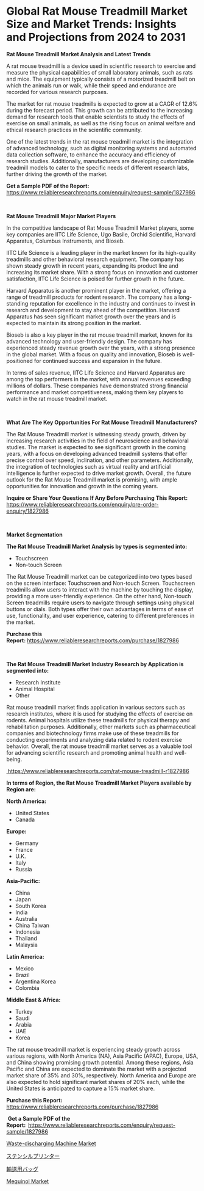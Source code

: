 <p><h1>Global Rat Mouse Treadmill Market Size and Market Trends: Insights and Projections from 2024 to 2031</h1></p><p><strong>Rat Mouse Treadmill Market Analysis and Latest Trends</strong></p>
<p><p>A rat mouse treadmill is a device used in scientific research to exercise and measure the physical capabilities of small laboratory animals, such as rats and mice. The equipment typically consists of a motorized treadmill belt on which the animals run or walk, while their speed and endurance are recorded for various research purposes.</p><p>The market for rat mouse treadmills is expected to grow at a CAGR of 12.6% during the forecast period. This growth can be attributed to the increasing demand for research tools that enable scientists to study the effects of exercise on small animals, as well as the rising focus on animal welfare and ethical research practices in the scientific community.</p><p>One of the latest trends in the rat mouse treadmill market is the integration of advanced technology, such as digital monitoring systems and automated data collection software, to enhance the accuracy and efficiency of research studies. Additionally, manufacturers are developing customizable treadmill models to cater to the specific needs of different research labs, further driving the growth of the market.</p></p>
<p><strong>Get a Sample PDF of the Report:&nbsp;</strong> <a href="https://www.reliableresearchreports.com/enquiry/request-sample/1827986">https://www.reliableresearchreports.com/enquiry/request-sample/1827986</a></p>
<p>&nbsp;</p>
<p><strong>Rat Mouse Treadmill Major Market Players</strong></p>
<p><p>In the competitive landscape of Rat Mouse Treadmill Market players, some key companies are IITC Life Science, Ugo Basile, Orchid Scientific, Harvard Apparatus, Columbus Instruments, and Bioseb. </p><p>IITC Life Science is a leading player in the market known for its high-quality treadmills and other behavioral research equipment. The company has shown steady growth in recent years, expanding its product line and increasing its market share. With a strong focus on innovation and customer satisfaction, IITC Life Science is poised for further growth in the future.</p><p>Harvard Apparatus is another prominent player in the market, offering a range of treadmill products for rodent research. The company has a long-standing reputation for excellence in the industry and continues to invest in research and development to stay ahead of the competition. Harvard Apparatus has seen significant market growth over the years and is expected to maintain its strong position in the market.</p><p>Bioseb is also a key player in the rat mouse treadmill market, known for its advanced technology and user-friendly design. The company has experienced steady revenue growth over the years, with a strong presence in the global market. With a focus on quality and innovation, Bioseb is well-positioned for continued success and expansion in the future.</p><p>In terms of sales revenue, IITC Life Science and Harvard Apparatus are among the top performers in the market, with annual revenues exceeding millions of dollars. These companies have demonstrated strong financial performance and market competitiveness, making them key players to watch in the rat mouse treadmill market.</p></p>
<p>&nbsp;</p>
<p><strong>What Are The Key Opportunities For Rat Mouse Treadmill Manufacturers?</strong></p>
<p><p>The Rat Mouse Treadmill market is witnessing steady growth, driven by increasing research activities in the field of neuroscience and behavioral studies. The market is expected to see significant growth in the coming years, with a focus on developing advanced treadmill systems that offer precise control over speed, inclination, and other parameters. Additionally, the integration of technologies such as virtual reality and artificial intelligence is further expected to drive market growth. Overall, the future outlook for the Rat Mouse Treadmill market is promising, with ample opportunities for innovation and growth in the coming years.</p></p>
<p><strong>Inquire or Share Your Questions If Any Before Purchasing This Report:</strong> <a href="https://www.reliableresearchreports.com/enquiry/pre-order-enquiry/1827986">https://www.reliableresearchreports.com/enquiry/pre-order-enquiry/1827986</a></p>
<p>&nbsp;</p>
<p><strong>Market Segmentation</strong></p>
<p><strong>The Rat Mouse Treadmill Market Analysis by types is segmented into:</strong></p>
<p><ul><li>Touchscreen</li><li>Non-touch Screen</li></ul></p>
<p><p>The Rat Mouse Treadmill market can be categorized into two types based on the screen interface: Touchscreen and Non-touch Screen. Touchscreen treadmills allow users to interact with the machine by touching the display, providing a more user-friendly experience. On the other hand, Non-touch Screen treadmills require users to navigate through settings using physical buttons or dials. Both types offer their own advantages in terms of ease of use, functionality, and user experience, catering to different preferences in the market.</p></p>
<p><strong>Purchase this Report:&nbsp;</strong><a href="https://www.reliableresearchreports.com/purchase/1827986">https://www.reliableresearchreports.com/purchase/1827986</a></p>
<p>&nbsp;</p>
<p><strong>The Rat Mouse Treadmill Market Industry Research by Application is segmented into:</strong></p>
<p><ul><li>Research Institute</li><li>Animal Hospital</li><li>Other</li></ul></p>
<p><p>Rat mouse treadmill market finds application in various sectors such as research institutes, where it is used for studying the effects of exercise on rodents. Animal hospitals utilize these treadmills for physical therapy and rehabilitation purposes. Additionally, other markets such as pharmaceutical companies and biotechnology firms make use of these treadmills for conducting experiments and analyzing data related to rodent exercise behavior. Overall, the rat mouse treadmill market serves as a valuable tool for advancing scientific research and promoting animal health and well-being.</p></p>
<p><a href="https://www.reliableresearchreports.com/rat-mouse-treadmill-r1827986">&nbsp;https://www.reliableresearchreports.com/rat-mouse-treadmill-r1827986</a></p>
<p><strong>In terms of Region, the Rat Mouse Treadmill Market Players available by Region are:</strong></p>
<p>
    <p> <strong> North America: </strong>
        <ul>
            <li>United States</li>
            <li>Canada</li>
        </ul>
        </p> 
    <p> <strong> Europe: </strong>
        <ul>
            <li>Germany</li>
            <li>France</li>
            <li>U.K.</li>
            <li>Italy</li>
            <li>Russia</li>
        </ul>
        </p> 
    <p> <strong> Asia-Pacific: </strong>
        <ul>
            <li>China</li>
            <li>Japan</li>
            <li>South Korea</li>
            <li>India</li>
            <li>Australia</li>
            <li>China Taiwan</li>
            <li>Indonesia</li>
            <li>Thailand</li>
            <li>Malaysia</li>
        </ul>
        </p> 
    <p> <strong> Latin America: </strong>
        <ul>
            <li>Mexico</li>
            <li>Brazil</li>
            <li>Argentina Korea</li>
            <li>Colombia</li>
        </ul>
        </p> 
    <p> <strong> Middle East & Africa: </strong>
        <ul>
            <li>Turkey</li>
            <li>Saudi</li>
            <li>Arabia</li>
            <li>UAE</li>
            <li>Korea</li>
        </ul>
    </p>
    </p>
<p><p>The rat mouse treadmill market is experiencing steady growth across various regions, with North America (NA), Asia Pacific (APAC), Europe, USA, and China showing promising growth potential. Among these regions, Asia Pacific and China are expected to dominate the market with a projected market share of 35% and 30%, respectively. North America and Europe are also expected to hold significant market shares of 20% each, while the United States is anticipated to capture a 15% market share.</p></p>
<p><strong>Purchase this Report: </strong><a href="https://www.reliableresearchreports.com/purchase/1827986">https://www.reliableresearchreports.com/purchase/1827986</a></p>
<p>&nbsp;<strong>Get a Sample PDF of the Report:&nbsp;&nbsp;</strong><a href="https://www.reliableresearchreports.com/enquiry/request-sample/1827986">https://www.reliableresearchreports.com/enquiry/request-sample/1827986</a></p>
<p><strong></strong></p>
<p><p><a href="https://github.com/lbird53714/Market-Research-Report-List-4/blob/main/waste-discharging-machine-market.md">Waste-discharging Machine Market</a></p><p><a href="https://github.com/Sophiaard2003/Market-Research-Report-List-1/blob/main/258174841964.md">ステンシルプリンター</a></p><p><a href="https://github.com/jkjreqjscoxx7/Market-Research-Report-List-1/blob/main/760109941965.md">輸送用バッグ</a></p><p><a href="https://issuu.com/reportprime-2/docs/mequinol-market-size-2030.pptx">Mequinol Market</a></p></p>